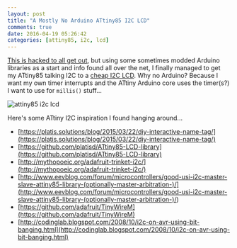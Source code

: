 ```yaml
---
layout: post
title: "A Mostly No Arduino ATtiny85 I2C LCD"
comments: true
date: 2016-04-19 05:26:42
categories: [attiny85, i2c, lcd]
---
```


[This is hacked to all get out](https://github.com/funkfinger/electronic-tests/tree/master/test_no_arduino_attiny85_i2c_lcd), but using some sometimes modded Arduino libraries as a start and info found all over the net, I finally managed to get my ATtiny85 talking I2C to a [cheap I2C LCD](http://www.ebay.com/sch/i.html?_odkw=i2c+lcd+2x16&_osacat=0&_from=R40&_trksid=p2045573.m570.l1313.TR0.TRC0.H0.Xi2c+lcd+2x16+1602.TRS0&_nkw=i2c+lcd+2x16+1602&_sacat=0). Why no Arduino? Because I want my own timer interrupts and the ATtiny Arduino core uses the timer(s?) I want to use for `millis()` stuff...

![attiny85 i2c lcd](http://media.jaywiggins.com.s3.amazonaws.com../../../../../images/attiny85%20i2c%20lcd.jpg)

Here's some ATtiny I2C inspiration I found hanging around...

- [https://platis.solutions/blog/2015/03/22/diy-interactive-name-tag/](https://platis.solutions/blog/2015/03/22/diy-interactive-name-tag/)
- [https://github.com/platisd/ATtiny85-LCD-library](https://github.com/platisd/ATtiny85-LCD-library)
- [http://mythopoeic.org/adafruit-trinket-i2c/](http://mythopoeic.org/adafruit-trinket-i2c/)
- [http://www.eevblog.com/forum/microcontrollers/good-usi-i2c-master-slave-attiny85-library-(optionally-master-arbitration-)/](<http://www.eevblog.com/forum/microcontrollers/good-usi-i2c-master-slave-attiny85-library-(optionally-master-arbitration-)/>)
- [https://github.com/adafruit/TinyWireM](https://github.com/adafruit/TinyWireM)
- [http://codinglab.blogspot.com/2008/10/i2c-on-avr-using-bit-banging.html](http://codinglab.blogspot.com/2008/10/i2c-on-avr-using-bit-banging.html)
